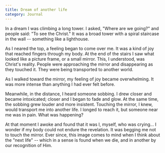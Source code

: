 ```yaml
---
title: Dream of another life
category: Journal
---
```


In a dream I was climbing a long tower.  I asked, "Where are we going?"
and people said: "To see the Christ."  It was a broad tower with a
spiral staircase in the wall -- something like a lighthouse.

As I neared the top, a feeling began to come over me.  It was a kind of
joy that reached fingers through my body.  At the end of the stairs I
saw what looked like a picture frame, or a small mirror.  This, I
understood, was Christ's reality.  People were approaching the mirror
and disappearing as they touched it.  They were being transported to
another world.

As I walked toward the mirror, my feeling of joy became overwhelming.
It was more intense than anything I had ever felt before.

Meanwhile, in the distance, I heard someone sobbing.  I drew closer and
became intoxicated; closer and I began to fade and glow.  At the same
time, the sobbing grew louder and more insistent.  Touching the mirror,
I knew, would transport me into another life.  I longed to reach it, but
someone near me was in pain.  What was happening?

At that moment I awoke and found that it was I, myself, who was
crying...  I wonder if my body could not endure the revelation.  It was
begging me not to touch the mirror.  Ever since, this image comes to
mind when I think about the "next life" -- which in a sense is found
when we die, and in another by our recognition of Him.


